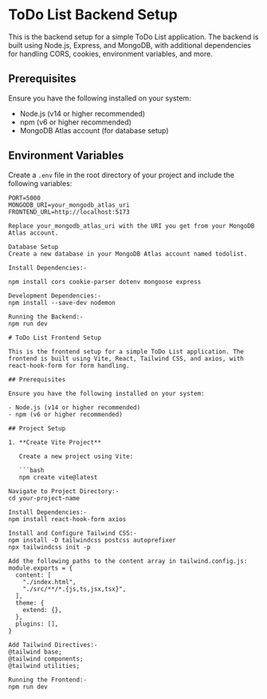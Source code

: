 # ToDo List Backend Setup

This is the backend setup for a simple ToDo List application. The backend is built using Node.js, Express, and MongoDB, with additional dependencies for handling CORS, cookies, environment variables, and more.

## Prerequisites

Ensure you have the following installed on your system:

- Node.js (v14 or higher recommended)
- npm (v6 or higher recommended)
- MongoDB Atlas account (for database setup)

## Environment Variables

Create a `.env` file in the root directory of your project and include the following variables:

````env
PORT=5000
MONGODB_URI=your_mongodb_atlas_uri
FRONTEND_URL=http://localhost:5173

Replace your_mongodb_atlas_uri with the URI you get from your MongoDB Atlas account.

Database Setup
Create a new database in your MongoDB Atlas account named todolist.

Install Dependencies:-

npm install cors cookie-parser dotenv mongoose express

Development Dependencies:-
npm install --save-dev nodemon

Running the Backend:-
npm run dev

# ToDo List Frontend Setup

This is the frontend setup for a simple ToDo List application. The frontend is built using Vite, React, Tailwind CSS, and axios, with react-hook-form for form handling.

## Prerequisites

Ensure you have the following installed on your system:

- Node.js (v14 or higher recommended)
- npm (v6 or higher recommended)

## Project Setup

1. **Create Vite Project**

   Create a new project using Vite:

   ```bash
   npm create vite@latest

Navigate to Project Directory:-
cd your-project-name

Install Dependencies:-
npm install react-hook-form axios

Install and Configure Tailwind CSS:-
npm install -D tailwindcss postcss autoprefixer
npx tailwindcss init -p

Add the following paths to the content array in tailwind.config.js:
module.exports = {
  content: [
    "./index.html",
    "./src/**/*.{js,ts,jsx,tsx}",
  ],
  theme: {
    extend: {},
  },
  plugins: [],
}

Add Tailwind Directives:-
@tailwind base;
@tailwind components;
@tailwind utilities;

Running the Frontend:-
npm run dev

````
